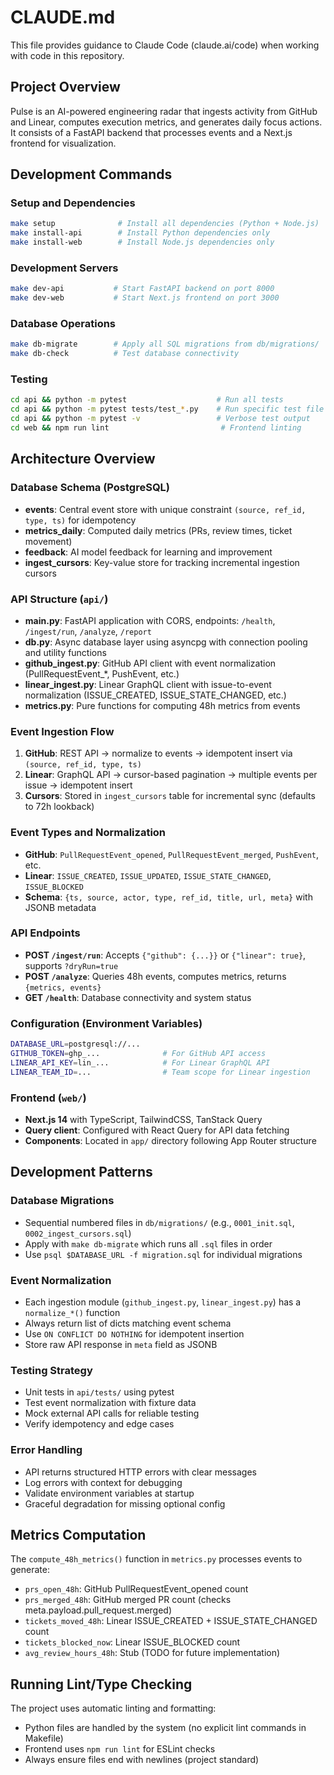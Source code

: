 # CLAUDE.md

This file provides guidance to Claude Code (claude.ai/code) when working with code in this repository.

## Project Overview

Pulse is an AI-powered engineering radar that ingests activity from GitHub and Linear, computes execution metrics, and generates daily focus actions. It consists of a FastAPI backend that processes events and a Next.js frontend for visualization.

## Development Commands

### Setup and Dependencies
```bash
make setup              # Install all dependencies (Python + Node.js)
make install-api        # Install Python dependencies only
make install-web        # Install Node.js dependencies only
```

### Development Servers
```bash
make dev-api           # Start FastAPI backend on port 8000
make dev-web           # Start Next.js frontend on port 3000
```

### Database Operations
```bash
make db-migrate        # Apply all SQL migrations from db/migrations/
make db-check          # Test database connectivity
```

### Testing
```bash
cd api && python -m pytest                    # Run all tests
cd api && python -m pytest tests/test_*.py    # Run specific test file
cd api && python -m pytest -v                 # Verbose test output
cd web && npm run lint                         # Frontend linting
```

## Architecture Overview

### Database Schema (PostgreSQL)
- **events**: Central event store with unique constraint `(source, ref_id, type, ts)` for idempotency
- **metrics_daily**: Computed daily metrics (PRs, review times, ticket movement)  
- **feedback**: AI model feedback for learning and improvement
- **ingest_cursors**: Key-value store for tracking incremental ingestion cursors

### API Structure (`api/`)
- **main.py**: FastAPI application with CORS, endpoints: `/health`, `/ingest/run`, `/analyze`, `/report`
- **db.py**: Async database layer using asyncpg with connection pooling and utility functions
- **github_ingest.py**: GitHub API client with event normalization (PullRequestEvent_*, PushEvent, etc.)
- **linear_ingest.py**: Linear GraphQL client with issue-to-event normalization (ISSUE_CREATED, ISSUE_STATE_CHANGED, etc.)
- **metrics.py**: Pure functions for computing 48h metrics from events

### Event Ingestion Flow
1. **GitHub**: REST API → normalize to events → idempotent insert via `(source, ref_id, type, ts)`
2. **Linear**: GraphQL API → cursor-based pagination → multiple events per issue → idempotent insert
3. **Cursors**: Stored in `ingest_cursors` table for incremental sync (defaults to 72h lookback)

### Event Types and Normalization
- **GitHub**: `PullRequestEvent_opened`, `PullRequestEvent_merged`, `PushEvent`, etc.
- **Linear**: `ISSUE_CREATED`, `ISSUE_UPDATED`, `ISSUE_STATE_CHANGED`, `ISSUE_BLOCKED`
- **Schema**: `{ts, source, actor, type, ref_id, title, url, meta}` with JSONB metadata

### API Endpoints
- **POST `/ingest/run`**: Accepts `{"github": {...}}` or `{"linear": true}`, supports `?dryRun=true`
- **POST `/analyze`**: Queries 48h events, computes metrics, returns `{metrics, events}`
- **GET `/health`**: Database connectivity and system status

### Configuration (Environment Variables)
```bash
DATABASE_URL=postgresql://...
GITHUB_TOKEN=ghp_...              # For GitHub API access
LINEAR_API_KEY=lin_...            # For Linear GraphQL API
LINEAR_TEAM_ID=...                # Team scope for Linear ingestion
```

### Frontend (`web/`)
- **Next.js 14** with TypeScript, TailwindCSS, TanStack Query
- **Query client**: Configured with React Query for API data fetching
- **Components**: Located in `app/` directory following App Router structure

## Development Patterns

### Database Migrations
- Sequential numbered files in `db/migrations/` (e.g., `0001_init.sql`, `0002_ingest_cursors.sql`)
- Apply with `make db-migrate` which runs all `.sql` files in order
- Use `psql $DATABASE_URL -f migration.sql` for individual migrations

### Event Normalization
- Each ingestion module (`github_ingest.py`, `linear_ingest.py`) has a `normalize_*()` function
- Always return list of dicts matching event schema
- Use `ON CONFLICT DO NOTHING` for idempotent insertion
- Store raw API response in `meta` field as JSONB

### Testing Strategy
- Unit tests in `api/tests/` using pytest
- Test event normalization with fixture data
- Mock external API calls for reliable testing
- Verify idempotency and edge cases

### Error Handling
- API returns structured HTTP errors with clear messages
- Log errors with context for debugging
- Validate environment variables at startup
- Graceful degradation for missing optional config

## Metrics Computation

The `compute_48h_metrics()` function in `metrics.py` processes events to generate:
- `prs_open_48h`: GitHub PullRequestEvent_opened count
- `prs_merged_48h`: GitHub merged PR count (checks meta.payload.pull_request.merged)
- `tickets_moved_48h`: Linear ISSUE_CREATED + ISSUE_STATE_CHANGED count
- `tickets_blocked_now`: Linear ISSUE_BLOCKED count
- `avg_review_hours_48h`: Stub (TODO for future implementation)

## Running Lint/Type Checking

The project uses automatic linting and formatting:
- Python files are handled by the system (no explicit lint commands in Makefile)
- Frontend uses `npm run lint` for ESLint checks
- Always ensure files end with newlines (project standard)